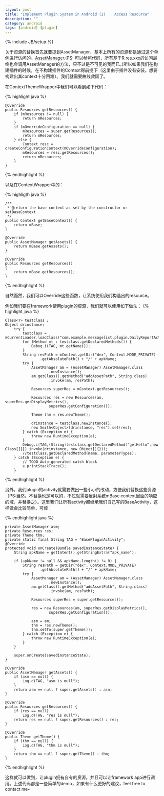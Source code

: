 ```yaml
---
layout: post
title: "Implement Plugin System in Android (2)    Access Resource"
description: ""
category: android
tags: [android] [plugin]
---
```

{% include JB/setup %}

关于资源的替换首先就要提到AssetManager，基本上所有的资源都是通过这个单例进行访问的。[AssetManager][1].(PS: 可以参照代码，所有基于R.res.xxx的访问最终也会调用AssetManager的方法，只不过是不可见的我而已。)所以如果我们在构建插件的时候，在不构建插件的Context得前提下（这里由于插件没有安装，想要构建出其context十分困难）。我们就需要曲线救国了。

在ContextThemeWrapper中我们可以看到如下代码：

{% highlight java %}
	
	@Override
    public Resources getResources() {
        if (mResources != null) {
            return mResources;
        }
        if (mOverrideConfiguration == null) {
            mResources = super.getResources();
            return mResources;
        } else {
            Context resc = createConfigurationContext(mOverrideConfiguration);
            mResources = resc.getResources();
            return mResources;
        }
    }
	
{% endhighlight %}

以及在ContextWrapper中的：

{% highligth java %}

	/**
     * @return the base context as set by the constructor or setBaseContext
     */
    public Context getBaseContext() {
        return mBase;
    }

    @Override
    public AssetManager getAssets() {
        return mBase.getAssets();
    }

    @Override
    public Resources getResources()
    {
        return mBase.getResources();
    }
	
{% endhighlight %}

自然而然，我们可以Override这些函数，让系统使用我们构造出的resource。

例如我们要在framework使用plugin的资源，我们就可以使用如下做法：
{% highlight java %}

	Class<?> testclass ;
    Object drinstance;
        try {
            testclass = mCurrentLoader.loadClass("com.example.messagelist.plugin.DailyReportActivity");
            for (Method mt : testclass.getDeclaredMethods()) {
                Debug.i(TAG, mt.getName());
            }
            String resPath = mContext.getDir("dex", Context.MODE_PRIVATE)
                    .getAbsolutePath() + "/" + apkName;
            try {
                AssetManager am = (AssetManager) AssetManager.class
                        .newInstance();
                am.getClass().getMethod("addAssetPath", String.class)
                        .invoke(am, resPath);

                Resources superRes = mContext.getResources();
                
                Resources res = new Resources(am, superRes.getDisplayMetrics(),
                        superRes.getConfiguration());
                
                Theme thm = res.newTheme();
                
                drinstance = testclass.newInstance();
                new Smith<Object>(drinstance, "res").set(res);
            } catch (Exception e) {
                throw new RuntimeException(e);
            }
            Debug.i(TAG,(String)testclass.getDeclaredMethod("getHello",new Class[]{}).invoke(drinstance, new Object[]{}));
            //testclass.getDeclaredMethod(name, parameterTypes);
        } catch (Exception e) {
            // TODO Auto-generated catch block
            e.printStackTrace();
        }

{% endhighlight %}

另外，我们plugin的activity就需要做出一些小小的改动，方便我们替换这些资源（PS:当然，不替换也是可以的，不过就需要反射系统mBase context里面的响应的域，并替换之）。这里我们让所有activity都继承我们自己写的BaseActivity，这样做会比较简单，可控：

{% endhighlight java %}

	private AssetManager asm;
	private Resources res;
	private Theme thm;
	private static final String TAG = "BasePluginActivity";
	@Override
	protected void onCreate(Bundle savedInstanceState) {
		String apkName = getIntent().getStringExtra("apk_name");

		if (apkName != null && apkName.length() != 0) {
			String resPath = getDir("dex", Context.MODE_PRIVATE)
					.getAbsolutePath() + "/" + apkName;
			try {
				AssetManager am = (AssetManager) AssetManager.class
						.newInstance();
				am.getClass().getMethod("addAssetPath", String.class)
						.invoke(am, resPath);

				Resources superRes = super.getResources();

				res = new Resources(am, superRes.getDisplayMetrics(),
						superRes.getConfiguration());

				asm = am;
				thm = res.newTheme();
				thm.setTo(super.getTheme());
			} catch (Exception e) {
				throw new RuntimeException(e);
			}
		}

		super.onCreate(savedInstanceState);
	}

	@Override
	public AssetManager getAssets() {
	    if (asm == null) {
	        Log.d(TAG, "asm is null");
	    }
		return asm == null ? super.getAssets() : asm;
	}

	@Override
	public Resources getResources() {
	    if (res == null)
	        Log.d(TAG, "res is null");
		return res == null ? super.getResources() : res;
	}

	@Override
	public Theme getTheme() {
	    if (thm == null) {
	        Log.d(TAG, "thm is null");
	    }
		return thm == null ? super.getTheme() : thm;
	}
	
{% endhighlight %}

这样就可以做到，让plugin拥有自有的资源，并且可以让framework app进行调用。上述代码都是一些简单的demo，如果有什么更好的建议，feel free to contact me~

[1]: http://developer.android.com/reference/android/content/res/AssetManager.html
